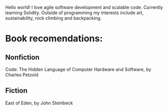 
Hello world! I love agile software development and scalable code. Currently learning Solidity. Outside of programming my interests include art, sustainability, rock climbing and backpacking.

# Book recomendations:
## Nonfiction
Code: The Hidden Language of Computer Hardware and Software, by Charles Petzold
## Fiction
East of Eden, by John Steinbeck

